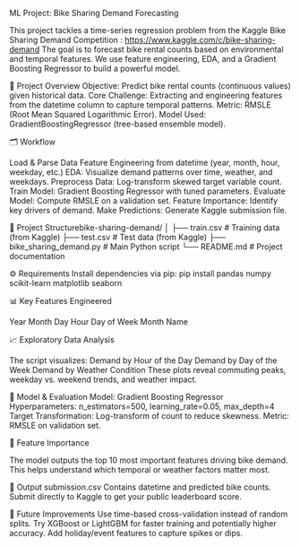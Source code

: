 ML Project: Bike Sharing Demand Forecasting

This project tackles a time-series regression problem from the Kaggle Bike Sharing Demand Competition : https://www.kaggle.com/c/bike-sharing-demand
The goal is to forecast bike rental counts based on environmental and temporal features.
We use feature engineering, EDA, and a Gradient Boosting Regressor to build a powerful model.


📑 Project Overview
Objective: Predict bike rental counts (continuous values) given historical data.
Core Challenge: Extracting and engineering features from the datetime column to capture temporal patterns.
Metric: RMSLE (Root Mean Squared Logarithmic Error).
Model Used: GradientBoostingRegressor (tree-based ensemble model).

🗂️ Workflow

Load & Parse Data
Feature Engineering from datetime (year, month, hour, weekday, etc.)
EDA: Visualize demand patterns over time, weather, and weekdays.
Preprocess Data: Log-transform skewed target variable count.
Train Model: Gradient Boosting Regressor with tuned parameters.
Evaluate Model: Compute RMSLE on a validation set.
Feature Importance: Identify key drivers of demand.
Make Predictions: Generate Kaggle submission file.

📁 Project Structurebike-sharing-demand/
│
├── train.csv                # Training data (from Kaggle)
├── test.csv                 # Test data (from Kaggle)
├── bike_sharing_demand.py   # Main Python script
└── README.md                # Project documentation

⚙️ Requirements
Install dependencies via pip: pip install pandas numpy scikit-learn matplotlib seaborn

📊 Key Features Engineered

Year
Month
Day
Hour
Day of Week
Month Name

📈 Exploratory Data Analysis

The script visualizes:
Demand by Hour of the Day
Demand by Day of the Week
Demand by Weather Condition
These plots reveal commuting peaks, weekday vs. weekend trends, and weather impact.

🔧 Model & Evaluation
Model: Gradient Boosting Regressor
Hyperparameters: n_estimators=500, learning_rate=0.05, max_depth=4
Target Transformation: Log-transform of count to reduce skewness.
Metric: RMSLE on validation set.

🧠 Feature Importance

The model outputs the top 10 most important features driving bike demand.
This helps understand which temporal or weather factors matter most.

📝 Output
submission.csv
Contains datetime and predicted bike counts.
Submit directly to Kaggle to get your public leaderboard score.

🔮 Future Improvements
Use time-based cross-validation instead of random splits.
Try XGBoost or LightGBM for faster training and potentially higher accuracy.
Add holiday/event features to capture spikes or dips.

